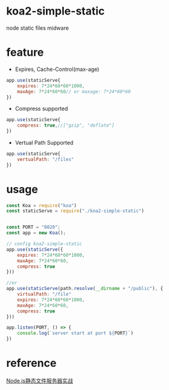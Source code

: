 # koa2-simple-static
node static files midware 

# feature
* Expires, Cache-Control(max-age)
    
```javascript
app.use(staticServe{
    expires: 7*24*60*60*1000,
    maxAge: 7*24*60*60// or maxage: 7*24*60*60
})
```
* Compress supported

```javascript
app.use(staticServe{
    compress: true,//["gzip", "deflate"]
})
```

* Vertual Path Supported

```javascript
app.use(staticServe{
    vertualPath: "/files"
})
```

# usage
```javascript
const Koa = require("koa")
const staticServe = require("./koa2-simple-static")


const PORT = "8020";
const app = new Koa();

// config koa2-simple-static
app.use(staticServe({
    expires: 7*24*60*60*1000,
    maxAge: 7*24*60*60,
    compress: true
}))

//or 
app.use(staticServe(path.resolve(__dirname + "/public"), {
    virtualPath: "/file"
    expires: 7*24*60*60*1000,
    maxAge: 7*24*60*60,
    compress: true
}))

app.listen(PORT, () => {
    console.log(`server start at port ${PORT}`)
})

```

# reference
[Node.js静态文件服务器实战](http://www.infoq.com/cn/news/2011/11/tyq-nodejs-static-file-server)